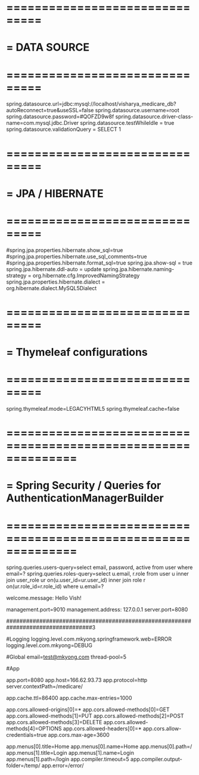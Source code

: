 
# ===============================
# = DATA SOURCE
# ===============================
spring.datasource.url=jdbc:mysql://localhost/visharya_medicare_db?autoReconnect=true&useSSL=false
spring.datasource.username=root
spring.datasource.password=#QOFZD9w8f
spring.datasource.driver-class-name=com.mysql.jdbc.Driver
spring.datasource.testWhileIdle = true
spring.datasource.validationQuery = SELECT 1

# ===============================
# = JPA / HIBERNATE
# ===============================

#spring.jpa.properties.hibernate.show_sql=true
#spring.jpa.properties.hibernate.use_sql_comments=true
#spring.jpa.properties.hibernate.format_sql=true
spring.jpa.show-sql = true
spring.jpa.hibernate.ddl-auto = update
spring.jpa.hibernate.naming-strategy = org.hibernate.cfg.ImprovedNamingStrategy
spring.jpa.properties.hibernate.dialect = org.hibernate.dialect.MySQL5Dialect

# ===============================
# = Thymeleaf configurations
# ===============================
spring.thymeleaf.mode=LEGACYHTML5
spring.thymeleaf.cache=false

# ==============================================================
# = Spring Security / Queries for AuthenticationManagerBuilder  
# ==============================================================
spring.queries.users-query=select email, password, active from user where email=?
spring.queries.roles-query=select u.email, r.role from user u inner join user_role ur on(u.user_id=ur.user_id) inner join role r on(ur.role_id=r.role_id) where u.email=?

welcome.message: Hello Vish!

management.port=9010
management.address: 127.0.0.1
server.port=8080

##################################################################################3

#Logging
logging.level.com.mkyong.springframework.web=ERROR
logging.level.com.mkyong=DEBUG

#Global
email=test@mkyong.com
thread-pool=5

#App

app.port=8080
app.host=166.62.93.73
app.protocol=http
server.contextPath=/medicare/


app.cache.ttl=86400
app.cache.max-entries=1000

app.cors.allowed-origins[0]=*
app.cors.allowed-methods[0]=GET
app.cors.allowed-methods[1]=PUT
app.cors.allowed-methods[2]=POST
app.cors.allowed-methods[3]=DELETE
app.cors.allowed-methods[4]=OPTIONS
app.cors.allowed-headers[0]=*
app.cors.allow-credentials=true
app.cors.max-age=3600

app.menus[0].title=Home
app.menus[0].name=Home
app.menus[0].path=/
app.menus[1].title=Login
app.menus[1].name=Login
app.menus[1].path=/login
app.compiler.timeout=5
app.compiler.output-folder=/temp/
app.error=/error/
